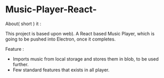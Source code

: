 # Music-Player-React-


About( short ) it :

This project is based upon web).
A React based Music Player, which is going to be pushed into Electron, once it completes.



Feature :
  
  * Imports music from local storage and stores them in blob, to be used further.
  * Few standard features that exists in all player.

